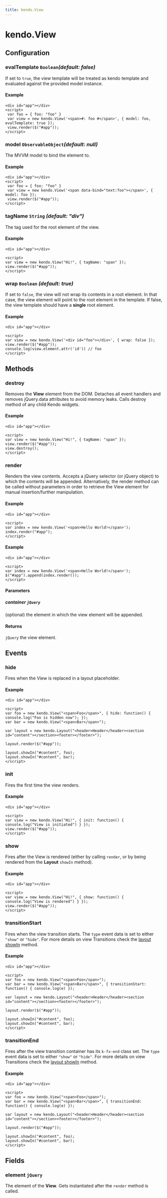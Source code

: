 ```yaml
---
title: kendo.View
---
```


# kendo.View

## Configuration

### evalTemplate `Boolean`*(default: false)*

If set to `true`, the view template will be treated as kendo template and evaluated against the provided model instance.

#### Example

    <div id="app"></div>
    <script>
     var foo = { foo: "foo" }
     var view = new kendo.View('<span>#: foo #</span>', { model: foo, evalTemplate: true });
     view.render($("#app"));
    </script>

### model `ObservableObject`*(default: null)*

The MVVM model to bind the element to.

#### Example

    <div id="app"></div>
    <script>
     var foo = { foo: "foo" }
     var view = new kendo.View('<span data-bind="text:foo"></span>', { model: foo });
     view.render($("#app"));
    </script>

### tagName `String` *(default: "div")*

The tag used for the root element of the view.

#### Example

    <div id="app"></div>

    <script>
    var view = new kendo.View("Hi!", { tagName: "span" });
    view.render($("#app"));
    </script>

### wrap `Boolean` *(default: true)*

If set to `false`, the view will not wrap its contents in a root element. In that case, the view element will point to the root element in the template. If false, the view template should have a **single** root element.

#### Example

    <div id="app"></div>

    <script>
    var view = new kendo.View('<div id="foo"></div>', { wrap: false });
    view.render($("#app"));
    console.log(view.element.attr('id')) // foo
    </script>

## Methods

### destroy

Removes the **View** element from the DOM. Detaches all event handlers and removes jQuery.data attributes to avoid memory leaks. Calls destroy method of any child Kendo widgets.

#### Example

    <div id="app"></div>

    <script>
    var view = new kendo.View("Hi!", { tagName: "span" });
    view.render($("#app"));
    view.destroy();
    </script>

### render

Renders the view contents. Accepts a jQuery selector (or jQuery object) to which the contents will be appended.
Alternatively, the render method can be called without parameters in order to retrieve the View element for manual insertion/further manipulation.

#### Example

    <div id="app"></div>

    <script>
    var index = new kendo.View('<span>Hello World!</span>');
    index.render("#app");
    </script>

#### Example

    <div id="app"></div>

    <script>
    var index = new kendo.View('<span>Hello World!</span>');
    $("#app").append(index.render());
    </script>

#### Parameters

##### container `jQuery`

(optional) the element in which the view element will be appended.

#### Returns

`jQuery` the view element.

## Events

### hide

Fires when the View is replaced in a layout placeholder.

#### Example

    <div id="app"></div>

    <script>
    var foo = new kendo.View("<span>Foo</span>", { hide: function() { console.log("Foo is hidden now"); });
    var bar = new kendo.View("<span>Bar</span>");

    var layout = new kendo.Layout("<header>Header</header><section id="content"></section><footer></footer>");

    layout.render($("#app"));

    layout.showIn("#content", foo);
    layout.showIn("#content", bar);
    </script>

### init

Fires the first time the view renders.

#### Example

    <div id="app"></div>

    <script>
    var view = new kendo.View("Hi!", { init: function() { console.log("View is initiated") } });
    view.render($("#app"));
    </script>

### show

Fires after the View is rendered (either by calling `render`, or by being rendered from the **Layout** `showIn` method).

#### Example

    <div id="app"></div>

    <script>
    var view = new kendo.View("Hi!", { show: function() { console.log("View is rendered") } });
    view.render($("#app"));
    </script>

### transitionStart

Fires when the view transition starts. The `type` event data is set to either `"show"` or `"hide"`. For more details on view Transitions check the [layout showIn](layout#methods-showIn) method.

#### Example

    <div id="app"></div>

    <script>
    var foo = new kendo.View("<span>Foo</span>");
    var bar = new kendo.View("<span>Bar</span>", { transitionStart: function() { console.log(e) });

    var layout = new kendo.Layout("<header>Header</header><section id="content"></section><footer></footer>");

    layout.render($("#app"));

    layout.showIn("#content", foo);
    layout.showIn("#content", bar);
    </script>

### transitionEnd

Fires after the view transition container has its `k-fx-end` class set. The `type` event data is set to either `"show"` or `"hide"`. For more details on view Transitions check the [layout showIn](layout#methods-showIn) method.

#### Example

    <div id="app"></div>

    <script>
    var foo = new kendo.View("<span>Foo</span>");
    var bar = new kendo.View("<span>Bar</span>", { transitionEnd: function() { console.log(e) });

    var layout = new kendo.Layout("<header>Header</header><section id="content"></section><footer></footer>");

    layout.render($("#app"));

    layout.showIn("#content", foo);
    layout.showIn("#content", bar);
    </script>

## Fields

### element `jQuery`

The element of the **View**. Gets instantiated after the `render` method is called.

